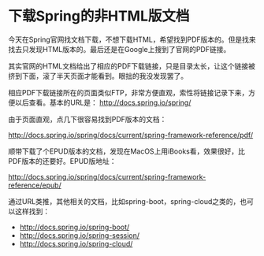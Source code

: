 # 下载Spring的非HTML版文档



今天在Spring官网找文档下载，不想下载HTML，希望找到PDF版本的。但是找来找去只发现HTML版本的。最后还是在Google上搜到了官网的PDF链接。

其实官网的HTML文档给出了相应的PDF下载链接，只是目录太长，让这个链接被挤到下面，滚了半天页面才能看到。眼拙的我没发现罢了。

相应PDF下载链接所在的页面类似FTP，非常方便直观，索性将链接记录下来，方便以后查看。基本的URL是： <http://docs.spring.io/spring/>

由于页面直观，点几下很容易找到PDF版本的文档：

<http://docs.spring.io/spring/docs/current/spring-framework-reference/pdf/>

顺带下载了个EPUD版本的文档，发现在MacOS上用iBooks看，效果很好，比PDF版本的还要好。EPUD版地址：

<http://docs.spring.io/spring/docs/current/spring-framework-reference/epub/>

通过URL类推，其他相关的文档，比如spring-boot，spring-cloud之类的，也可以这样找到：
- <http://docs.spring.io/spring-boot/>
- <http://docs.spring.io/spring-session/>
- <http://docs.spring.io/spring-cloud/>

